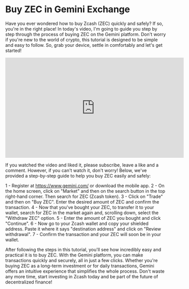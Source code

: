 # Buy ZEC in Gemini Exchange 

Have you ever wondered how to buy Zcash (ZEC) quickly and safely? If so, you're in the right place! In today's video, I'm going to guide you step by step through the process of buying ZEC on the Gemini platform. Don't worry if you're new to the world of crypto, this tutorial is designed to be simple and easy to follow. So, grab your device, settle in comfortably and let's get started!

 <iframe width="560" height="315" src="https://www.youtube.com/embed/REUbkLzK7J4?si=_IwaZ-h7pNzyFCik" title="YouTube video player" frameborder="0" allow="accelerometer; autoplay; clipboard-write; encrypted-media; gyroscope; picture-in-picture; web-share" referrerpolicy="strict-origin-when-cross-origin" allowfullscreen></iframe>

If you watched the video and liked it, please subscribe, leave a like and a comment. However, if you can't watch it, don't worry! Below, we've provided a step-by-step guide to help you buy ZEC easily and safely:

1 - Register at https://www.gemini.com/ or download the mobile app.
2 - On the home screen, click on "Market" and then on the search button in the top right-hand corner. Then search for ZEC (Zcash token).
3 - Click on "Trade" and then on "Buy ZEC". Enter the desired amount of ZEC and confirm the transaction.
4 - Now that you've bought your ZEC, to transfer it to your wallet, search for ZEC in the market again and, scrolling down, select the "Withdraw ZEC" option.
5 - Enter the amount of ZEC you bought and click "Continue".
6 - Now go to your Zcash wallet and copy your shielded address. Paste it where it says "destination address" and click on "Review withdrawal".
7 - Confirm the transaction and your ZEC will soon be in your wallet.

After following the steps in this tutorial, you'll see how incredibly easy and practical it is to buy ZEC. With the Gemini platform, you can make transactions quickly and securely, all in just a few clicks. Whether you're buying ZEC as a long-term investment or for daily transactions, Gemini offers an intuitive experience that simplifies the whole process. Don't waste any more time, start investing in Zcash today and be part of the future of decentralized finance!


